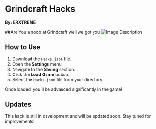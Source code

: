 # Grindcraft Hacks  
**By: ERXTREME**  

##Are You a noob at Grindcraft well we got you
![Image Description](IMGS/)


## How to Use  
1. Download the `Hacks.json` file.  
2. Open the **Settings** menu.  
3. Navigate to the **Saving** section.  
4. Click the **Load Game** button.  
5. Select the `Hacks.json` file from your directory.  

Once loaded, you'll be advanced significantly in the game!  

## Updates  
This hack is still in development and will be updated soon. Stay tuned for improvements!  
